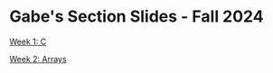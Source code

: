 # Gabe's Section Slides - Fall 2024 #

[Week 1: C](https://docs.google.com/presentation/d/1K4DIU_QijTKLJCoAibJLpRbkIaAksH9T-yu96isvG3w/edit?usp=sharing)

[Week 2: Arrays](https://docs.google.com/presentation/d/1lESJQDb2T_te1lNgLLI9t1gOK0ePU4qsATF5McZ2vNs/edit?usp=sharing)
